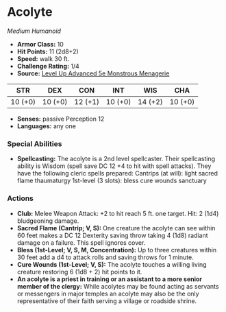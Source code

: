 # Acolyte

*Medium* *Humanoid*

- **Armor Class:** 10
- **Hit Points:** 11 (2d8+2)
- **Speed:** walk 30 ft.
- **Challenge Rating:** 1/4
- **Source:** [Level Up Advanced 5e Monstrous Menagerie](https://www.levelup5e.com)

| STR | DEX | CON | INT | WIS | CHA |
| --- | --- | --- | --- | --- | --- |
| 10 (+0) | 10 (+0) | 12 (+1) | 10 (+0) | 14 (+2) | 10 (+0) |

- **Senses:** passive Perception 12
- **Languages:** any one
### Special Abilities
- **Spellcasting:** The acolyte is a 2nd level spellcaster. Their spellcasting ability is Wisdom (spell save DC 12  +4 to hit with spell attacks). They have the following cleric spells prepared:  Cantrips (at will): light  sacred flame  thaumaturgy  1st-level (3 slots): bless  cure wounds  sanctuary
### Actions
- **Club:** Melee Weapon Attack: +2 to hit  reach 5 ft.  one target. Hit: 2 (1d4) bludgeoning damage.
- **Sacred Flame (Cantrip; V, S):** One creature the acolyte can see within 60 feet makes a DC 12 Dexterity saving throw  taking 4 (1d8) radiant damage on a failure. This spell ignores cover.
- **Bless (1st-Level; V, S, M, Concentration):** Up to three creatures within 30 feet add a d4 to attack rolls and saving throws for 1 minute.
- **Cure Wounds (1st-Level; V, S):** The acolyte touches a willing living creature  restoring 6 (1d8 + 2) hit points to it.
- **An acolyte is a priest in training or an assistant to a more senior member of the clergy:** While acolytes may be found acting as servants or messengers in major temples  an acolyte may also be the only representative of their faith serving a village or roadside shrine.
